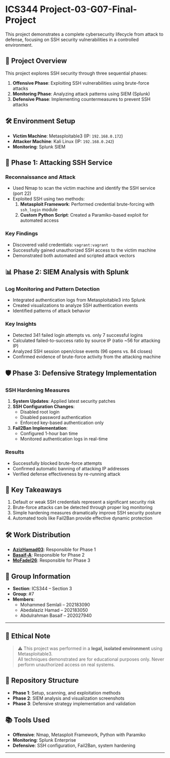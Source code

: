 
# ICS344 Project-03-G07-Final-Project 

This project demonstrates a complete cybersecurity lifecycle from attack to defense, focusing on SSH security vulnerabilities in a controlled environment.

## 🌟 Project Overview

This project explores SSH security through three sequential phases:
1. **Offensive Phase**: Exploiting SSH vulnerabilities using brute-force attacks
2. **Monitoring Phase**: Analyzing attack patterns using SIEM (Splunk)
3. **Defensive Phase**: Implementing countermeasures to prevent SSH attacks

## 🛠️ Environment Setup

- **Victim Machine**: Metasploitable3 (IP: `192.168.0.172`)
- **Attacker Machine**: Kali Linux (IP: `192.168.0.242`)
- **Monitoring**: Splunk SIEM

## 📌 Phase 1: Attacking SSH Service

### Reconnaissance and Attack
- Used Nmap to scan the victim machine and identify the SSH service (port 22)
- Exploited SSH using two methods:
  1. **Metasploit Framework**: Performed credential brute-forcing with `ssh_login` module
  2. **Custom Python Script**: Created a Paramiko-based exploit for automated access

### Key Findings
- Discovered valid credentials: `vagrant:vagrant`
- Successfully gained unauthorized SSH access to the victim machine
- Demonstrated both automated and scripted attack vectors

## 📊 Phase 2: SIEM Analysis with Splunk

### Log Monitoring and Pattern Detection
- Integrated authentication logs from Metasploitable3 into Splunk
- Created visualizations to analyze SSH authentication events
- Identified patterns of attack behavior

### Key Insights
- Detected 341 failed login attempts vs. only 7 successful logins
- Calculated failed-to-success ratio by source IP (ratio ~56 for attacking IP)
- Analyzed SSH session open/close events (96 opens vs. 84 closes)
- Confirmed evidence of brute-force activity from the attacking machine

## 🛡️ Phase 3: Defensive Strategy Implementation

### SSH Hardening Measures
1. **System Updates**: Applied latest security patches
2. **SSH Configuration Changes**:
   - Disabled root login
   - Disabled password authentication
   - Enforced key-based authentication only
3. **Fail2Ban Implementation**:
   - Configured 1-hour ban time
   - Monitored authentication logs in real-time

### Results
- Successfully blocked brute-force attempts
- Confirmed automatic banning of attacking IP addresses
- Verified defense effectiveness by re-running attack

## 🔑 Key Takeaways

1. Default or weak SSH credentials represent a significant security risk
2. Brute-force attacks can be detected through proper log monitoring
3. Simple hardening measures dramatically improve SSH security posture
4. Automated tools like Fail2Ban provide effective dynamic protection

## 🛠️ Work Distribution

- **[AzizHamad03](https://github.com/AzizHamad03)**: Responsible for Phase 1
- **[Basaif-A](https://github.com/Basaif-A)**: Responsible for Phase 2
- **[MoFadel26](https://github.com/MoFadel26)**: Responsible for Phase 3

## 👥 Group Information
- **Section**: ICS344 – Section 3  
- **Group**: #7  
- **Members**:
  - Mohammed Semlali – 202183090  
  - Abedalaziz Hamad – 202183050  
  - Abdulrahman Basaif – 202027940  

---

## 🧠 Ethical Note

> ⚠️ This project was performed in a **legal, isolated environment** using Metasploitable3.  
> All techniques demonstrated are for educational purposes only. Never perform unauthorized access on real systems.

## 📂 Repository Structure

- **Phase 1**: Setup, scanning, and exploitation methods
- **Phase 2**: SIEM analysis and visualization screenshots
- **Phase 3**: Defensive strategy implementation and validation

## 📚 Tools Used

- **Offensive**: Nmap, Metasploit Framework, Python with Paramiko
- **Monitoring**: Splunk Enterprise
- **Defensive**: SSH configuration, Fail2Ban, system hardening


---
